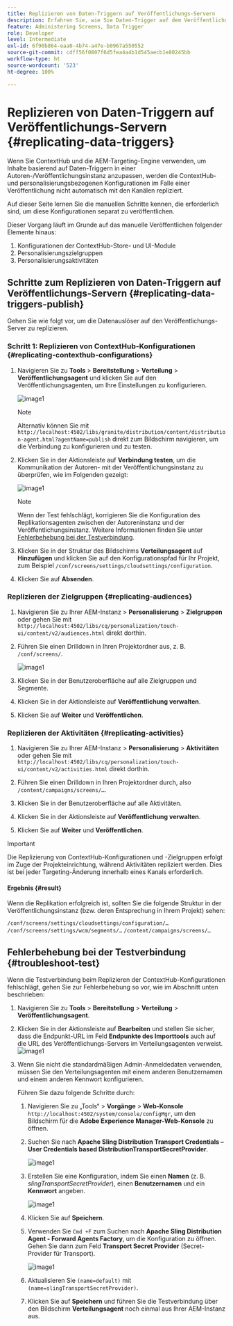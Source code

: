 ```yaml
---
title: Replizieren von Daten-Triggern auf Veröffentlichungs-Servern
description: Erfahren Sie, wie Sie Daten-Trigger auf dem Veröffentlichungs-Server für AEM Screens replizieren.
feature: Administering Screens, Data Trigger
role: Developer
level: Intermediate
exl-id: 6f90b864-eaa0-4b74-a47e-b0967a550552
source-git-commit: cdff56f0807f6d5fea4a4b1d545aecb1e80245bb
workflow-type: ht
source-wordcount: '523'
ht-degree: 100%

---
```


# Replizieren von Daten-Triggern auf Veröffentlichungs-Servern {#replicating-data-triggers}

Wenn Sie ContextHub und die AEM-Targeting-Engine verwenden, um Inhalte basierend auf Daten-Triggern in einer Autoren-/Veröffentlichungsinstanz anzupassen, werden die ContextHub- und personalisierungsbezogenen Konfigurationen im Falle einer Veröffentlichung nicht automatisch mit den Kanälen repliziert.

Auf dieser Seite lernen Sie die manuellen Schritte kennen, die erforderlich sind, um diese Konfigurationen separat zu veröffentlichen.

Dieser Vorgang läuft im Grunde auf das manuelle Veröffentlichen folgender Elemente hinaus:

1. Konfigurationen der ContextHub-Store- und UI-Module
1. Personalisierungszielgruppen
1. Personalisierungsaktivitäten

## Schritte zum Replizieren von Daten-Triggern auf Veröffentlichungs-Servern {#replicating-data-triggers-publish}

Gehen Sie wie folgt vor, um die Datenauslöser auf den Veröffentlichungs-Server zu replizieren.

### Schritt 1: Replizieren von ContextHub-Konfigurationen {#replicating-contexthub-configurations}

1. Navigieren Sie zu **Tools** > **Bereitstellung** > **Verteilung** > **Veröffentlichungsagent** und klicken Sie auf den Veröffentlichungsagenten, um Ihre Einstellungen zu konfigurieren.

   ![image1](/help/user-guide/assets/replicating-triggers/replicating-triggers1.png)

   >[!NOTE]
   >
   >Alternativ können Sie mit `http://localhost:4502/libs/granite/distribution/content/distribution-agent.html?agentName=publish` direkt zum Bildschirm navigieren, um die Verbindung zu konfigurieren und zu testen.

1. Klicken Sie in der Aktionsleiste auf **Verbindung testen**, um die Kommunikation der Autoren- mit der Veröffentlichungsinstanz zu überprüfen, wie im Folgenden gezeigt:

   ![image1](/help/user-guide/assets/replicating-triggers/replicating-triggers2.png)

   >[!NOTE]
   >
   >Wenn der Test fehlschlägt, korrigieren Sie die Konfiguration des Replikationsagenten zwischen der Autoreninstanz und der Veröffentlichungsinstanz. Weitere Informationen finden Sie unter [Fehlerbehebung bei der Testverbindung](/help/user-guide/replicating-data-triggers.md#troubleshoot-test).

1. Klicken Sie in der Struktur des Bildschirms **Verteilungsagent** auf **Hinzufügen** und klicken Sie auf den Konfigurationspfad für Ihr Projekt, zum Beispiel `/conf/screens/settings/cloudsettings/configuration`.

1. Klicken Sie auf **Absenden**.

### Replizieren der Zielgruppen {#replicating-audiences}

1. Navigieren Sie zu Ihrer AEM-Instanz > **Personalisierung** > **Zielgruppen** oder gehen Sie mit `http://localhost:4502/libs/cq/personalization/touch-ui/content/v2/audiences.html` direkt dorthin.

1. Führen Sie einen Drilldown in Ihren Projektordner aus, z. B. `/conf/screens/`.

   ![image1](/help/user-guide/assets/replicating-triggers/replicating-triggers10.png)

1. Klicken Sie in der Benutzeroberfläche auf alle Zielgruppen und Segmente.

1. Klicken Sie in der Aktionsleiste auf **Veröffentlichung verwalten**.

1. Klicken Sie auf **Weiter** und **Veröffentlichen**.

### Replizieren der Aktivitäten {#replicating-activities}

1. Navigieren Sie zu Ihrer AEM-Instanz > **Personalisierung** > **Aktivitäten** oder gehen Sie mit `http://localhost:4502/libs/cq/personalization/touch-ui/content/v2/activities.html` direkt dorthin.

1. Führen Sie einen Drilldown in Ihren Projektordner durch, also `/content/campaigns/screens/…`.

1. Klicken Sie in der Benutzeroberfläche auf alle Aktivitäten.

1. Klicken Sie in der Aktionsleiste auf **Veröffentlichung verwalten**.

1. Klicken Sie auf **Weiter** und **Veröffentlichen**.

>[!IMPORTANT]
>
>Die Replizierung von ContextHub-Konfigurationen und -Zielgruppen erfolgt im Zuge der Projekteinrichtung, während Aktivitäten repliziert werden. Dies ist bei jeder Targeting-Änderung innerhalb eines Kanals erforderlich.

#### Ergebnis {#result}

Wenn die Replikation erfolgreich ist, sollten Sie die folgende Struktur in der Veröffentlichungsinstanz (bzw. deren Entsprechung in Ihrem Projekt) sehen:

`/conf/screens/settings/cloudsettings/configuration/…`
`/conf/screens/settings/wcm/segments/…`
`/content/campaigns/screens/…`

## Fehlerbehebung bei der Testverbindung {#troubleshoot-test}

Wenn die Testverbindung beim Replizieren der ContextHub-Konfigurationen fehlschlägt, gehen Sie zur Fehlerbehebung so vor, wie im Abschnitt unten beschrieben:

1. Navigieren Sie zu **Tools** > **Bereitstellung** > **Verteilung** > **Veröffentlichungsagent**.

1. Klicken Sie in der Aktionsleiste auf **Bearbeiten** und stellen Sie sicher, dass die Endpunkt-URL im Feld **Endpunkte des Importtools** auch auf die URL des Veröffentlichungs-Servers im Verteilungsagenten verweist.
   ![image1](/help/user-guide/assets/replicating-triggers/replicating-triggers9.png)

1. Wenn Sie nicht die standardmäßigen Admin-Anmeldedaten verwenden, müssen Sie den Verteilungsagenten mit einem anderen Benutzernamen und einem anderen Kennwort konfigurieren.

   Führen Sie dazu folgende Schritte durch:

   1. Navigieren Sie zu „Tools“ > **Vorgänge** > **Web-Konsole** `http://localhost:4502/system/console/configMgr`, um den Bildschirm für die **Adobe Experience Manager-Web-Konsole** zu öffnen.
   1. Suchen Sie nach **Apache Sling Distribution Transport Credentials – User Credentials based DistributionTransportSecretProvider**.

      ![image1](/help/user-guide/assets/replicating-triggers/replicating-triggers6.png)

   1. Erstellen Sie eine Konfiguration, indem Sie einen **Namen** (z. B. *slingTransportSecretProvider*), einen **Benutzernamen** und ein **Kennwort** angeben.

      ![image1](/help/user-guide/assets/replicating-triggers/replicating-triggers7.png)

   1. Klicken Sie auf **Speichern**.
   1. Verwenden Sie `Cmd +F` zum Suchen nach **Apache Sling Distribution Agent - Forward Agents Factory**, um die Konfiguration zu öffnen. Gehen Sie dann zum Feld **Transport Secret Provider** (Secret-Provider für Transport).

      ![image1](/help/user-guide/assets/replicating-triggers/replicating-triggers8.png)

   1. Aktualisieren Sie `(name=default)` mit `(name=slingTransportSecretProvider)`.
   1. Klicken Sie auf **Speichern** und führen Sie die Testverbindung über den Bildschirm **Verteilungsagent** noch einmal aus Ihrer AEM-Instanz aus.
